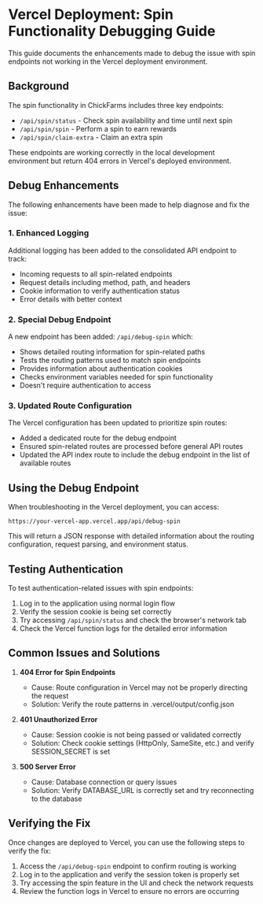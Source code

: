 # Vercel Deployment: Spin Functionality Debugging Guide

This guide documents the enhancements made to debug the issue with spin endpoints not working in the Vercel deployment environment.

## Background

The spin functionality in ChickFarms includes three key endpoints:
- `/api/spin/status` - Check spin availability and time until next spin
- `/api/spin/spin` - Perform a spin to earn rewards
- `/api/spin/claim-extra` - Claim an extra spin

These endpoints are working correctly in the local development environment but return 404 errors in Vercel's deployed environment.

## Debug Enhancements

The following enhancements have been made to help diagnose and fix the issue:

### 1. Enhanced Logging

Additional logging has been added to the consolidated API endpoint to track:
- Incoming requests to all spin-related endpoints
- Request details including method, path, and headers
- Cookie information to verify authentication status
- Error details with better context

### 2. Special Debug Endpoint

A new endpoint has been added: `/api/debug-spin` which:
- Shows detailed routing information for spin-related paths
- Tests the routing patterns used to match spin endpoints
- Provides information about authentication cookies
- Checks environment variables needed for spin functionality
- Doesn't require authentication to access

### 3. Updated Route Configuration

The Vercel configuration has been updated to prioritize spin routes:
- Added a dedicated route for the debug endpoint
- Ensured spin-related routes are processed before general API routes
- Updated the API index route to include the debug endpoint in the list of available routes

## Using the Debug Endpoint

When troubleshooting in the Vercel deployment, you can access:

```
https://your-vercel-app.vercel.app/api/debug-spin
```

This will return a JSON response with detailed information about the routing configuration, request parsing, and environment status.

## Testing Authentication

To test authentication-related issues with spin endpoints:

1. Log in to the application using normal login flow
2. Verify the session cookie is being set correctly
3. Try accessing `/api/spin/status` and check the browser's network tab
4. Check the Vercel function logs for the detailed error information

## Common Issues and Solutions

1. **404 Error for Spin Endpoints**
   - Cause: Route configuration in Vercel may not be properly directing the request
   - Solution: Verify the route patterns in .vercel/output/config.json

2. **401 Unauthorized Error**
   - Cause: Session cookie is not being passed or validated correctly
   - Solution: Check cookie settings (HttpOnly, SameSite, etc.) and verify SESSION_SECRET is set

3. **500 Server Error**
   - Cause: Database connection or query issues
   - Solution: Verify DATABASE_URL is correctly set and try reconnecting to the database

## Verifying the Fix

Once changes are deployed to Vercel, you can use the following steps to verify the fix:

1. Access the `/api/debug-spin` endpoint to confirm routing is working
2. Log in to the application and verify the session token is properly set
3. Try accessing the spin feature in the UI and check the network requests
4. Review the function logs in Vercel to ensure no errors are occurring